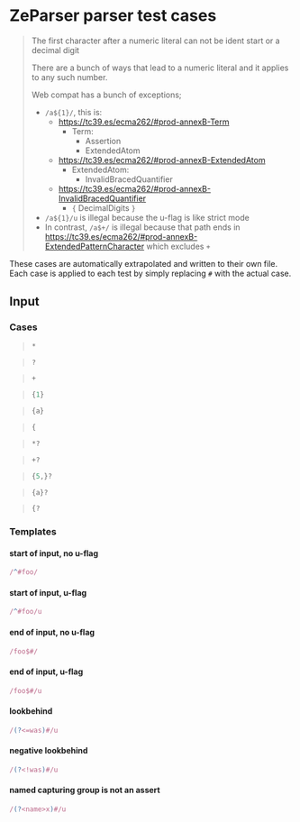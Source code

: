 # ZeParser parser test cases

> The first character after a numeric literal can not be ident start or a decimal digit
>
> There are a bunch of ways that lead to a numeric literal and it applies to any such number.
>
> Web compat has a bunch of exceptions;
>
> - `/a${1}/`,  this is:
>   - https://tc39.es/ecma262/#prod-annexB-Term
>     - Term:
>       - Assertion
>       - ExtendedAtom
>   - https://tc39.es/ecma262/#prod-annexB-ExtendedAtom
>     - ExtendedAtom: 
>       - InvalidBracedQuantifier
>   - https://tc39.es/ecma262/#prod-annexB-InvalidBracedQuantifier
>     - `{` DecimalDigits `}`
> - `/a${1}/u` is illegal because the u-flag is like strict mode
> - In contrast, `/a$+/` is illegal because that path ends in https://tc39.es/ecma262/#prod-annexB-ExtendedPatternCharacter which excludes `+`

These cases are automatically extrapolated and written to their own file.
Each case is applied to each test by simply replacing `#` with the actual case.

## Input

### Cases

> `````js
> *
> `````

> `````js
> ?
> `````

> `````js
> +
> `````

> `````js
> {1}
> `````

> `````js
> {a}
> `````

> `````js
> {
> `````

> `````js
> *?
> `````

> `````js
> +?
> `````

> `````js
> {5,}?
> `````

> `````js
> {a}?
> `````

> `````js
> {?
> `````

### Templates

#### start of input, no u-flag

`````js
/^#foo/
`````
#### start of input, u-flag

`````js
/^#foo/u
`````

#### end of input, no u-flag

`````js
/foo$#/
`````

#### end of input, u-flag

`````js
/foo$#/u
`````

#### lookbehind

`````js
/(?<=was)#/u
`````

#### negative lookbehind

`````js
/(?<!was)#/u
`````

#### named capturing group is not an assert

`````js
/(?<name>x)#/u
`````
